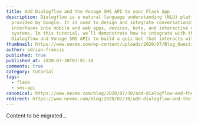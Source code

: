 ```yaml
---
title: Add Dialogflow and the Vonage SMS API to your Flask App
description: Dialogflow is a natural language understanding (NLU) platform
  provided by Google. It is used to design and integrate conversational user
  interfaces into mobile and web apps, devices, bots, and interactive voice
  systems. In this tutorial, we’ll demonstrate how to integrate with the
  Dialogflow and Vonage SMS APIs to build a quiz bot that interacts with […]
thumbnail: https://www.nexmo.com/wp-content/uploads/2020/07/Blog_Question-Game_Dialogflow-API_1200x600.png
author: adrian-francis
published: true
published_at: 2020-07-30T07:01:38
comments: true
category: tutorial
tags:
  - flask
  - sms-api
canonical: https://www.nexmo.com/blog/2020/07/30/add-dialogflow-and-the-vonage-messages-api-to-your-flask-app-dr
redirect: https://www.nexmo.com/blog/2020/07/30/add-dialogflow-and-the-vonage-messages-api-to-your-flask-app-dr
---
```

Content to be migrated...
